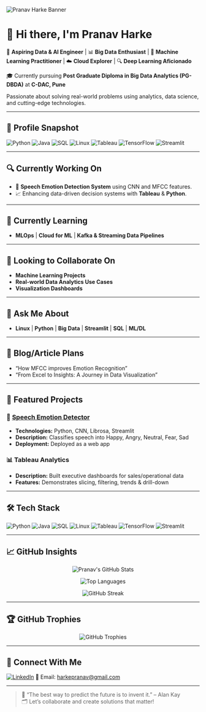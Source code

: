 <!-- Banner Image -->
<img src="https://yourdomain.com/banner.png" alt="Pranav Harke Banner" align="center" />

# 👋 Hi there, I'm Pranav Harke

🚀 **Aspiring Data & AI Engineer** | 📊 **Big Data Enthusiast** | 🧠 **Machine Learning Practitioner** | ☁️ **Cloud Explorer** | 🔍 **Deep Learning Aficionado**

🎓 Currently pursuing **Post Graduate Diploma in Big Data Analytics (PG-DBDA)** at **C-DAC, Pune**

Passionate about solving real-world problems using analytics, data science, and cutting-edge technologies.

---

## 📘 Profile Snapshot

![Python](https://img.shields.io/badge/Python-3670A0?style=for-the-badge&logo=python&logoColor=ffdd54)
![Java](https://img.shields.io/badge/Java-ED8B00?style=for-the-badge&logo=java&logoColor=white)
![SQL](https://img.shields.io/badge/SQL-005C84?style=for-the-badge&logo=sqlite)
![Linux](https://img.shields.io/badge/Linux-FCC624?style=for-the-badge&logo=linux&logoColor=black)
![Tableau](https://img.shields.io/badge/Tableau-E97627?style=for-the-badge&logo=tableau&logoColor=white)
![TensorFlow](https://img.shields.io/badge/TensorFlow-FF6F00?style=for-the-badge&logo=TensorFlow&logoColor=white)
![Streamlit](https://img.shields.io/badge/Streamlit-FF4B4B?style=for-the-badge&logo=streamlit&logoColor=white)

---

## 🔍 Currently Working On

- 🧠 **Speech Emotion Detection System** using CNN and MFCC features.
- 📈 Enhancing data-driven decision systems with **Tableau** & **Python**.

---

## 🌱 Currently Learning

- **MLOps** | **Cloud for ML** | **Kafka & Streaming Data Pipelines**

---

## 🤝 Looking to Collaborate On

- **Machine Learning Projects**
- **Real-world Data Analytics Use Cases**
- **Visualization Dashboards**

---

## 💬 Ask Me About

- **Linux** | **Python** | **Big Data** | **Streamlit** | **SQL** | **ML/DL**

---

## 📝 Blog/Article Plans

- “How MFCC improves Emotion Recognition”
- “From Excel to Insights: A Journey in Data Visualization”

---

## 📌 Featured Projects

### 🎤 [Speech Emotion Detector](https://github.com/pranavharke/SpeechEmotionDetection)

- **Technologies:** Python, CNN, Librosa, Streamlit
- **Description:** Classifies speech into Happy, Angry, Neutral, Fear, Sad
- **Deployment:** Deployed as a web app

### 📊 Tableau Analytics

- **Description:** Built executive dashboards for sales/operational data
- **Features:** Demonstrates slicing, filtering, trends & drill-down

---

## 🛠️ Tech Stack

![Python](https://img.shields.io/badge/Python-3670A0?style=for-the-badge&logo=python&logoColor=ffdd54)
![Java](https://img.shields.io/badge/Java-ED8B00?style=for-the-badge&logo=java&logoColor=white)
![SQL](https://img.shields.io/badge/SQL-005C84?style=for-the-badge&logo=sqlite)
![Linux](https://img.shields.io/badge/Linux-FCC624?style=for-the-badge&logo=linux&logoColor=black)
![Tableau](https://img.shields.io/badge/Tableau-E97627?style=for-the-badge&logo=tableau&logoColor=white)
![TensorFlow](https://img.shields.io/badge/TensorFlow-FF6F00?style=for-the-badge&logo=TensorFlow&logoColor=white)
![Streamlit](https://img.shields.io/badge/Streamlit-FF4B4B?style=for-the-badge&logo=streamlit&logoColor=white)

---

## 📈 GitHub Insights

<p align="center">
  <img src="https://github-readme-stats.vercel.app/api?username=pranavharke&show_icons=true&theme=radical" alt="Pranav's GitHub Stats" />
</p>

<p align="center">
  <img src="https://github-readme-stats.vercel.app/api/top-langs/?username=pranavharke&layout=compact&theme=radical" alt="Top Languages" />
</p>

<p align="center">
  <img src="https://streak-stats.demolab.com?user=pranavharke&theme=radical" alt="GitHub Streak" />
</p>

---

## 🏆 GitHub Trophies

<p align="center">
  <img src="https://github-profile-trophy.vercel.app/?username=pranavharke&theme=radical&column=3&margin-w=15&margin-h=15" alt="GitHub Trophies" />
</p>

---

## 🔗 Connect With Me

[![LinkedIn](https://img.shields.io/badge/LinkedIn-blue?style=for-the-badge&logo=linkedin)](https://linkedin.com/in/pranav-harke-84a1581a1)
📧 Email: harkepranav@gmail.com

---

> 🧠 “The best way to predict the future is to invent it.” – Alan Kay  
> 🗂️ Let’s collaborate and create solutions that matter!
